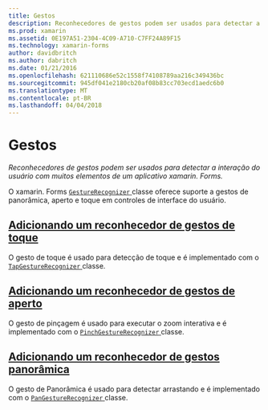 ```yaml
---
title: Gestos
description: Reconhecedores de gestos podem ser usados para detectar a interação do usuário com muitos elementos de um aplicativo xamarin. Forms.
ms.prod: xamarin
ms.assetid: 0E197A51-2304-4C09-A710-C7FF24A89F15
ms.technology: xamarin-forms
author: davidbritch
ms.author: dabritch
ms.date: 01/21/2016
ms.openlocfilehash: 621110686e52c1558f74108789aa216c349436bc
ms.sourcegitcommit: 945df041e2180cb20af08b83cc703ecd1aedc6b0
ms.translationtype: MT
ms.contentlocale: pt-BR
ms.lasthandoff: 04/04/2018
---
```

# <a name="gestures"></a>Gestos

_Reconhecedores de gestos podem ser usados para detectar a interação do usuário com muitos elementos de um aplicativo xamarin. Forms._

O xamarin. Forms [ `GestureRecognizer` ](https://developer.xamarin.com/api/type/Xamarin.Forms.GestureRecognizer/) classe oferece suporte a gestos de panorâmica, aperto e toque em controles de interface do usuário.

## <a name="adding-a-tap-gesture-recognizertapmd"></a>[Adicionando um reconhecedor de gestos de toque](tap.md)

O gesto de toque é usado para detecção de toque e é implementado com o [ `TapGestureRecognizer` ](https://developer.xamarin.com/api/type/Xamarin.Forms.TapGestureRecognizer/) classe.

## <a name="adding-a-pinch-gesture-recognizerpinchmd"></a>[Adicionando um reconhecedor de gestos de aperto](pinch.md)

O gesto de pinçagem é usado para executar o zoom interativa e é implementado com o [ `PinchGestureRecognizer` ](https://developer.xamarin.com/api/type/Xamarin.Forms.PinchGestureRecognizer/) classe.

## <a name="adding-a-pan-gesture-recognizerpanmd"></a>[Adicionando um reconhecedor de gestos panorâmica](pan.md)

O gesto de Panorâmica é usado para detectar arrastando e é implementado com o [ `PanGestureRecognizer` ](https://developer.xamarin.com/api/type/Xamarin.Forms.PanGestureRecognizer/) classe.

